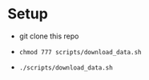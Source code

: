 # Setup

- git clone this repo

- ```chmod 777 scripts/download_data.sh```

- ```./scripts/download_data.sh```

